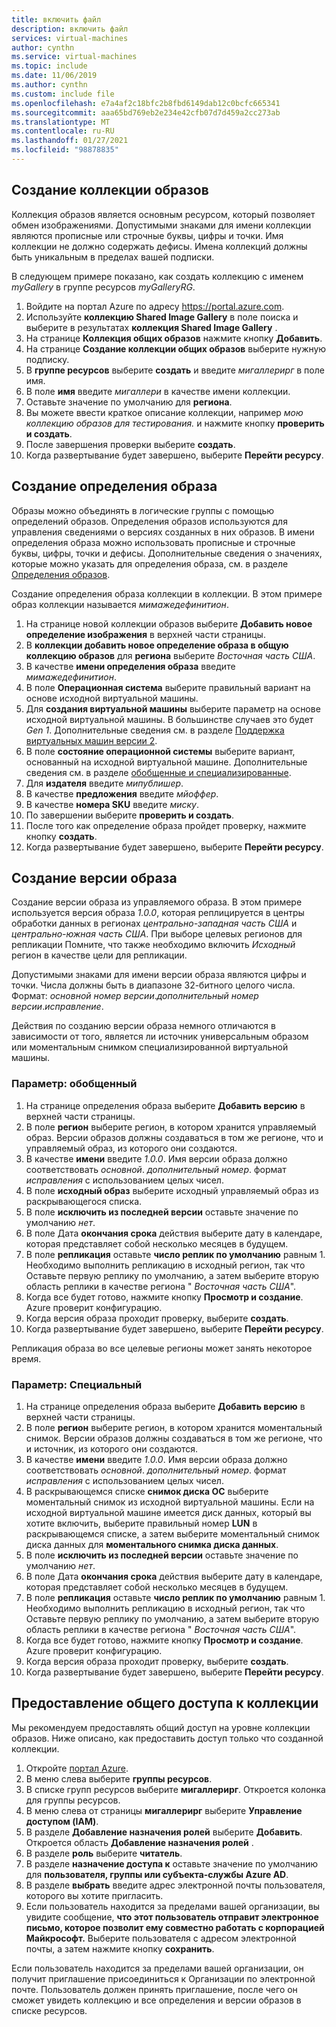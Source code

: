 ```yaml
---
title: включить файл
description: включить файл
services: virtual-machines
author: cynthn
ms.service: virtual-machines
ms.topic: include
ms.date: 11/06/2019
ms.author: cynthn
ms.custom: include file
ms.openlocfilehash: e7a4af2c18bfc2b8fbd6149dab12c0bcfc665341
ms.sourcegitcommit: aaa65bd769eb2e234e42cfb07d7d459a2cc273ab
ms.translationtype: MT
ms.contentlocale: ru-RU
ms.lasthandoff: 01/27/2021
ms.locfileid: "98878835"
---
```

## <a name="create-an-image-gallery"></a>Создание коллекции образов

Коллекция образов является основным ресурсом, который позволяет обмен изображениями. Допустимыми знаками для имени коллекции являются прописные или строчные буквы, цифры и точки. Имя коллекции не должно содержать дефисы.  Имена коллекций должны быть уникальным в пределах вашей подписки. 

В следующем примере показано, как создать коллекцию с именем *myGallery* в группе ресурсов *myGalleryRG*.

1. Войдите на портал Azure по адресу https://portal.azure.com.
1. Используйте **коллекцию Shared Image Gallery** в поле поиска и выберите в результатах **коллекция Shared Image Gallery** .
1. На странице **Коллекция общих образов** нажмите кнопку **Добавить**.
1. На странице **Создание коллекции общих образов** выберите нужную подписку.
1. В **группе ресурсов** выберите **создать** и введите *мигаллерирг* в поле имя.
1. В поле **имя** введите *мигаллери* в качестве имени коллекции.
1. Оставьте значение по умолчанию для **региона**.
1. Вы можете ввести краткое описание коллекции, например *мою коллекцию образов для тестирования.* и нажмите кнопку **проверить и создать**.
1. После завершения проверки выберите **создать**.
1. Когда развертывание будет завершено, выберите **Перейти ресурсу**.


## <a name="create-an-image-definition"></a>Создание определения образа 

Образы можно объединять в логические группы с помощью определений образов. Определения образов используются для управления сведениями о версиях созданных в них образов. В имени определения образа можно использовать прописные и строчные буквы, цифры, точки и дефисы. Дополнительные сведения о значениях, которые можно указать для определения образа, см. в разделе [Определения образов](../articles/virtual-machines/shared-image-galleries.md#image-definitions).

Создание определения образа коллекции в коллекции. В этом примере образ коллекции называется *мимажедефинитион*.

1. На странице новой коллекции образов выберите **Добавить новое определение изображения** в верхней части страницы. 
1. В **коллекции добавить новое определение образа в общую коллекцию образов** для **региона** выберите *Восточная часть США*.
1. В качестве **имени определения образа** введите *мимажедефинитион*.
1. В поле **Операционная система** выберите правильный вариант на основе исходной виртуальной машины.  
1. Для **создания виртуальной машины** выберите параметр на основе исходной виртуальной машины. В большинстве случаев это будет *Gen 1*. Дополнительные сведения см. в разделе [Поддержка виртуальных машин версии 2](../articles/virtual-machines/generation-2.md).
1. В поле **состояние операционной системы** выберите вариант, основанный на исходной виртуальной машине. Дополнительные сведения см. в разделе [обобщенные и специализированные](../articles/virtual-machines/shared-image-galleries.md#generalized-and-specialized-images).
1. Для **издателя** введите *мипублишер*. 
1. В качестве **предложения** введите *мйоффер*.
1. В качестве **номера SKU** введите *миску*.
1. По завершении выберите **проверить и создать**.
1. После того как определение образа пройдет проверку, нажмите кнопку **создать**.
1. Когда развертывание будет завершено, выберите **Перейти ресурсу**.


## <a name="create-an-image-version"></a>Создание версии образа

Создание версии образа из управляемого образа. В этом примере используется версия образа *1.0.0*, которая реплицируется в центры обработки данных в регионах *центрально-западная часть США* и *центрально-южная часть США*. При выборе целевых регионов для репликации Помните, что также необходимо включить *Исходный* регион в качестве цели для репликации.

Допустимыми знаками для имени версии образа являются цифры и точки. Числа должны быть в диапазоне 32-битного целого числа. Формат: *основной номер версии*.*дополнительный номер версии*.*исправление*.

Действия по созданию версии образа немного отличаются в зависимости от того, является ли источник универсальным образом или моментальным снимком специализированной виртуальной машины. 

### <a name="option-generalized"></a>Параметр: обобщенный

1. На странице определения образа выберите **Добавить версию** в верхней части страницы.
1. В поле **регион** выберите регион, в котором хранится управляемый образ. Версии образов должны создаваться в том же регионе, что и управляемый образ, из которого они создаются.
1. В качестве **имени** введите *1.0.0*. Имя версии образа должно соответствовать *основной*. *дополнительный номер*. формат *исправления* с использованием целых чисел. 
1. В поле **исходный образ** выберите исходный управляемый образ из раскрывающегося списка.
1. В поле **исключить из последней версии** оставьте значение по умолчанию *нет*.
1. В поле Дата **окончания срока** действия выберите дату в календаре, которая представляет собой несколько месяцев в будущем.
1. В поле **репликация** оставьте **число реплик по умолчанию** равным 1. Необходимо выполнить репликацию в исходный регион, так что Оставьте первую реплику по умолчанию, а затем выберите вторую область реплики в качестве региона " *Восточная часть США*".
1. Когда все будет готово, нажмите кнопку **Просмотр и создание**. Azure проверит конфигурацию.
1. Когда версия образа проходит проверку, выберите **создать**.
1. Когда развертывание будет завершено, выберите **Перейти ресурсу**.

Репликация образа во все целевые регионы может занять некоторое время.

### <a name="option-specialized"></a>Параметр: Специальный

1. На странице определения образа выберите **Добавить версию** в верхней части страницы.
1. В поле **регион** выберите регион, в котором хранится моментальный снимок. Версии образов должны создаваться в том же регионе, что и источник, из которого они создаются.
1. В качестве **имени** введите *1.0.0*. Имя версии образа должно соответствовать *основной*. *дополнительный номер*. формат *исправления* с использованием целых чисел. 
1. В раскрывающемся списке **снимок диска ОС** выберите моментальный снимок из исходной виртуальной машины. Если на исходной виртуальной машине имеется диск данных, который вы хотите включить, выберите правильный номер **LUN** в раскрывающемся списке, а затем выберите моментальный снимок диска данных для **моментального снимка диска данных**. 
1. В поле **исключить из последней версии** оставьте значение по умолчанию *нет*.
1. В поле Дата **окончания срока** действия выберите дату в календаре, которая представляет собой несколько месяцев в будущем.
1. В поле **репликация** оставьте **число реплик по умолчанию** равным 1. Необходимо выполнить репликацию в исходный регион, так что Оставьте первую реплику по умолчанию, а затем выберите вторую область реплики в качестве региона " *Восточная часть США*".
1. Когда все будет готово, нажмите кнопку **Просмотр и создание**. Azure проверит конфигурацию.
1. Когда версия образа проходит проверку, выберите **создать**.
1. Когда развертывание будет завершено, выберите **Перейти ресурсу**.

## <a name="share-the-gallery"></a>Предоставление общего доступа к коллекции

Мы рекомендуем предоставлять общий доступ на уровне коллекции образов. Ниже описано, как предоставить доступ только что созданной коллекции.

1. Откройте [портал Azure](https://portal.azure.com).
1. В меню слева выберите **группы ресурсов**. 
1. В списке групп ресурсов выберите **мигаллерирг**. Откроется колонка для группы ресурсов.
1. В меню слева от страницы **мигаллерирг** выберите **Управление доступом (IAM)**. 
1. В разделе **Добавление назначения ролей** выберите **Добавить**. Откроется область **Добавление назначения ролей** . 
1. В разделе **роль** выберите **читатель**.
1. В разделе **назначение доступа к** оставьте значение по умолчанию для **пользователя, группы или субъекта-службы Azure AD**.
1. В разделе **выбрать** введите адрес электронной почты пользователя, которого вы хотите пригласить.
1. Если пользователь находится за пределами вашей организации, вы увидите сообщение, **что этот пользователь отправит электронное письмо, которое позволит ему совместно работать с корпорацией Майкрософт.** Выберите пользователя с адресом электронной почты, а затем нажмите кнопку **сохранить**.

Если пользователь находится за пределами вашей организации, он получит приглашение присоединиться к Организации по электронной почте. Пользователь должен принять приглашение, после чего он сможет увидеть коллекцию и все определения и версии образов в списке ресурсов.